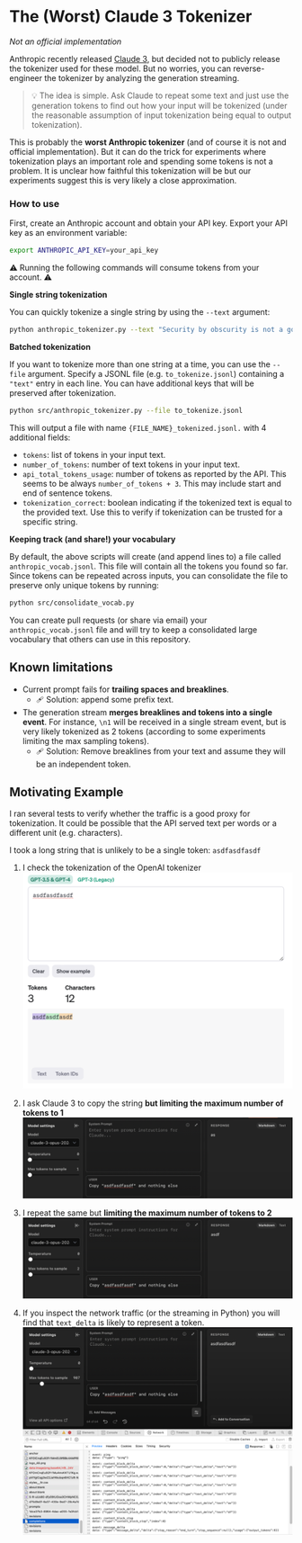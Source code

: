 # The (Worst) Claude 3 Tokenizer

_Not an official implementation_

Anthropic recently released [Claude 3](https://www.anthropic.com/news/claude-3-family), but decided not to publicly release the tokenizer used for these model. But no worries, you can reverse-engineer the tokenizer by analyzing the generation streaming.

> 💡 The idea is simple. Ask Claude to repeat some text and just use the generation tokens to find out how your input will be tokenized (under the reasonable assumption of input tokenization being equal to output tokenization).

This is probably the **worst Anthropic tokenizer** (and of course it is not and official implementation). But it can do the trick for experiments where tokenization plays an important role and spending some tokens is not a problem. It is unclear how faithful this tokenization will be but our experiments suggest this is very likely a close approximation.

### How to use

First, create an Anthropic account and obtain your API key. Export your API key as an environment variable:

```bash
export ANTHROPIC_API_KEY=your_api_key
```

⚠️ Running the following commands will consume tokens from your account. ⚠️

**Single string tokenization**

You can quickly tokenize a single string by using the `--text` argument:

```bash
python anthropic_tokenizer.py --text "Security by obscurity is not a good idea."
```

**Batched tokenization**

If you want to tokenize more than one string at a time, you can use the `--file` argument. Specify a JSONL file (e.g. `to_tokenize.jsonl`) containing a `"text"` entry in each line. You can have additional keys that will be preserved after tokenization.

```bash
python src/anthropic_tokenizer.py --file to_tokenize.jsonl
```

This will output a file with name `{FILE_NAME}_tokenized.jsonl.` with 4 additional fields:
* `tokens`: list of tokens in your input text.
* `number_of_tokens`: number of text tokens in your input text.
* `api_total_tokens_usage`: number of tokens as reported by the API. This seems to be always `number_of_tokens + 3`. This may include start and end of sentence tokens.
* `tokenization_correct`: boolean indicating if the tokenized text is equal to the provided text. Use this to verify if tokenization can be trusted for a specific string.

**Keeping track (and share!) your vocabulary**

By default, the above scripts will create (and append lines to) a file called `anthropic_vocab.jsonl`. This file will contain all the tokens you found so far. Since tokens can be repeated across inputs, you can consolidate the file to preserve only unique tokens by running:

```bash
python src/consolidate_vocab.py
```

You can create pull requests (or share via email) your `anthropic_vocab.jsonl` file and will try to keep a consolidated large vocabulary that others can use in this repository.

## Known limitations
* Current prompt fails for **trailing spaces and breaklines**.
  * 🩹 Solution: append some prefix text.
* The generation stream **merges breaklines and tokens into a single event**. For instance, `\n1` will be received in a single stream event, but is very likely tokenized as 2 tokens (according to some experiments limiting the max sampling tokens).
  * 🩹 Solution: Remove breaklines from your text and assume they will be an independent token.  

## Motivating Example

I ran several tests to verify whether the traffic is a good proxy for tokenization. It could be possible that the API served text per words or a different unit (e.g. characters).

I took a long string that is unlikely to be a single token: `asdfasdfasdf`

1. I check the tokenization of the OpenAI tokenizer
![OpenAI tokenization for asdfasdfasdf](imgs/openai.png)

2. I ask Claude 3 to copy the string **but limiting the maximum number of tokens to 1**
![Claude 3 first token for asdfasdfasdf](imgs/1token.png)

3. I repeat the same but **limiting the maximum number of tokens to 2**
![Claude 3 first token for asdfasdfasdf](imgs/2tokens.png)

4. If you inspect the network traffic (or the streaming in Python) you will find that `text_delta` is likely to represent a token.
![Network traffic for asdfasdfasdf](imgs/traffic.png)
